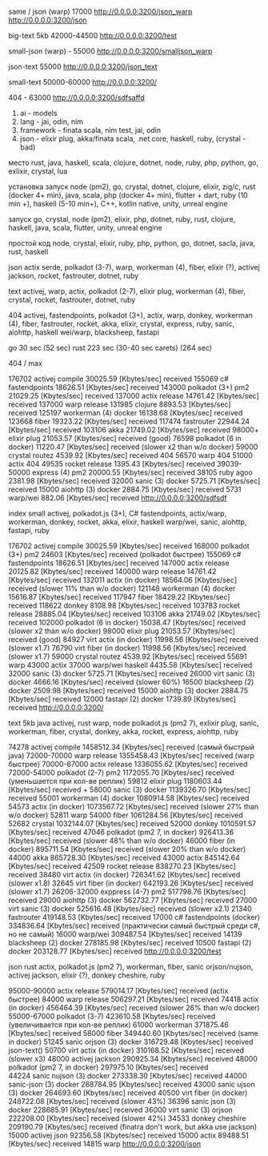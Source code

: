 




same / json (warp) 17000
http://0.0.0.0:3200/json_warp
http://0.0.0.0:3200/json

big-text 5kb 42000-44500
http://0.0.0.0:3200/test


small-json (warp) - 55000
http://0.0.0.0:3200/smalljson_warp

json-text 55000
http://0.0.0.0:3200/json_text

small-text 50000-60000
http://0.0.0.0:3200/

404 - 63000
http://0.0.0.0:3200/sdfsaffd


1) ai - models
2) lang - jai, odin, nim
3) framework - finata scala, nim test, jai, odin
4) json - elixir plug, akka/finata scala, .net core, haskell, ruby, (crystal - bad)



место
rust, java, haskell, scala, clojure, dotnet, node, ruby, php, python, go, exlixir, crystal, lua

установка запуск
node (pm2), go, crystal, dotnet, clojure, elixir, zig/c, rust (docker 4+ min), java, scala, php (docker 4+ min), flutter + dart, ruby (10 min +), haskell (5-10 min+), C++, kotlin native, unity, unreal engine

запуск
go, crystal, node (pm2), elixir, php, dotnet, ruby, rust, clojure, haskell, java, scala, flutter, unity, unreal engine

простой код
node, crystal, elixir, ruby, php, python, go, dotnet, sacla, java, rust, haskell

json
actix serde, polkadot (3-7), warp, workerman (4), fiber, elixir (?), activej jackson, rocket, fastrouter, dotnet, ruby

text
activej, warp, actix, polkadot (2-7), elixir plug, workerman (4), fiber, crystal, rocket, fastrouter, dotnet, ruby

404
activej, fastendpoints, polkadot (3+), actix, warp, donkey, workerman (4), fiber, fastrouter, rocket, akka, elixir, crystal, express, ruby, sanic, aiohttp, haskell wei/warp, blacksheep, fastapi

go   30 sec (52 sec)
rust 223 sec (30-40 sec carets) (264 sec)

404 / max

176702 activej compile       30025.59 [Kbytes/sec] received
155069 c# fastendpoints      18626.51 [Kbytes/sec] received
143000 polkadot (3+) pm2     21029.25 [Kbytes/sec] received
137000 actix release         14761.42 [Kbytes/sec] received
137000 warp release
131985 clojure               8893.53 [Kbytes/sec] received
125197 workerman (4) docker  16138.68 [Kbytes/sec] received
123668 fiber                 19323.22 [Kbytes/sec] received
117474 fastrouter            22944.24 [Kbytes/sec] received
103106 akka                  21749.02 [Kbytes/sec] received
98000+ elixir plug              21053.57 [Kbytes/sec] received (good)
76598 polkadot (6 in docker)    11220.47 [Kbytes/sec] received (slower x2 than w/o docker)
59000 crystal routez         4539.92 [Kbytes/sec] received
404 56570 warp
404 51000 actix
404 49535 rocket release     1395.43 [Kbytes/sec] received
39039-50000 express (4) pm2  20000.55 [Kbytes/sec] received
38105 ruby agoo              2381.98 [Kbytes/sec] received
32000 sanic (3) docker       5725.71 [Kbytes/sec] received
15000 aiohttp (3) docker     2884.75 [Kbytes/sec] received
5731 warp/wei                882.06 [Kbytes/sec] received
http://0.0.0.0:3200/sdfsdf

index small
activej, polkadot.js (3+), C# fastendpoints, actix/warp, workerman, donkey, rocket, akka, elixir, haskell warp/wei, sanic, aiohttp, fastapi, ruby

176702 activej compile          30025.59 [Kbytes/sec] received
168000 polkadot (3+) pm2        24603    [Kbytes/sec] received (polkadot быстрее)
155069 c# fastendpoints         18626.51 [Kbytes/sec] received
147000 actix release            20125.82 [Kbytes/sec] received
140000 warp release             14761.42 [Kbytes/sec] received
132011 actix (in docker)        18564.06 [Kbytes/sec] received (slower 11% than w/o docker)
121148 workerman (4) docker     15616.87 [Kbytes/sec] received
117947 fiber                    18429.22 [Kbytes/sec] received
118622 donkey                   8108.98 [Kbytes/sec] received
103783 rocket release           28885.04 [Kbytes/sec] received
103106 akka                     21749.02 [Kbytes/sec] received
102000 polkadot (6 in docker)   15038.47 [Kbytes/sec] received (slower x2 than w/o docker)
98000 elixir plug               21053.57 [Kbytes/sec] received (good)
84927 virt actix (in docker)    11998.56 [Kbytes/sec] received (slower x1.7)
76790 virt fiber (in docker)    11998.56 [Kbytes/sec] received (slower x1.7)
59000 crystal routez            4539.92 [Kbytes/sec] received
55691 warp
43000 actix
37000 warp/wei haskell          4435.58 [Kbytes/sec] received
32000 sanic (3) docker          5725.71 [Kbytes/sec] received
26000 virt sanic (3) docker     4666.16 [Kbytes/sec] received (slower 60%)
16500 blacksheep (2) docker     2509.98 [Kbytes/sec] received
15000 aiohttp (3) docker        2884.75 [Kbytes/sec] received
12000 fastapi (2) docker        1739.89 [Kbytes/sec] received
http://0.0.0.0:3200/     


text 5kb
java activej, rust warp, node polkadot.js (pm2 7), exlixir plug, sanic, workerman, fiber, crystal, donkey, akka, rocket, express, aiohttp, ruby

74278 activej compile           1458512.34 [Kbytes/sec] received (самый быстрый java)
72000-70000 warp release        1355458.43 [Kbytes/sec] received (warp быстрее)
70000-67000 actix release       1336055.62 [Kbytes/sec] received
72000-54000 polkadot (2-7) pm2  1172055.70 [Kbytes/sec] received (уменьшается при кол-ве реплик)
59812 elixir plug               1180603.44 [Kbytes/sec] received +
58000 sanic (3) docker          1139326.70 [Kbytes/sec] received
55001 workerman (4) docker      1080914.58 [Kbytes/sec] received
54573 actix (in docker)         1073567.72 [Kbytes/sec] received (slower 27% than w/o docker)
52811 warp
54000 fiber                     1061284.56 [Kbytes/sec] received
52682 crystal                   1032144.07 [Kbytes/sec] received
52000 donkey                        1010591.57 [Kbytes/sec] received
47046 polkadot (pm2 7, in docker)   926413.36 [Kbytes/sec] received (slower 48% than w/o docker)
46000 fiber (in docker)             895711.54 [Kbytes/sec] received (slower 20% than w/o docker)
44000 akka                          865728.30 [Kbytes/sec] received
43000 actix                     845142.64 [Kbytes/sec] received
42509 rocket release            838270.23 [Kbytes/sec] received
38480 virt actix (in docker)    726341.62 [Kbytes/sec] received (slower x1.8)
32645 virt fiber (in docker)    642193.26 [Kbytes/sec] received (slower x1.7)
26206-32000 exppress (4-7) pm2  517798.76 [Kbytes/sec] received
29000 aiohttp (3) docker        562732.77 [Kbytes/sec] received
27000 virt sanic (3) docker     525616.48 [Kbytes/sec] received (slower x2.1)
21340 fastrouter                419148.53 [Kbytes/sec] received
17000 c# fastendpoints (docker) 334836.64 [Kbytes/sec] received (практически самый быстрый среди c#, но не самый)
16000 warp/wei                  309487.54 [Kbytes/sec] received
14139 blacksheep (2) docker     278185.98 [Kbytes/sec] received
10500 fastapi (2) docker        203128.77 [Kbytes/sec] received
http://0.0.0.0:3200/test

json
rust actix, polkadot.js (pm2 7), workerman, fiber, sanic orjson/nujson, activej jackson, elixir (?), donkey cheshire, ruby

95000-90000 actix release     579014.17 [Kbytes/sec] received (actix быстрее)
84000 warp release            506297.21 [Kbytes/sec] received
74418 actix (in docker)       456464.39 [Kbytes/sec] received (slower 26% than w/o docker)
55000-67000 polkadot (3-7)    423610.58 [Kbytes/sec] received (увеличивается при кол-ве реплик)
61000 workerman               371875.46 [Kbytes/sec] received 
58000 fiber                   349440.60 [Kbytes/sec] received (same in docker)
51245 sanic orjson (3) docker 316729.48 [Kbytes/sec] received json-text()
50700 virt actix (in docker)  310168.52 [Kbytes/sec] received (slower x3)
48000 activej jackson         290925.34 [Kbytes/sec] received
48000 polkadot (pm2 7, in docker)   297975.10 [Kbytes/sec] received          
44224 sanic nujson (3) docker       273338.30 [Kbytes/sec] received
44000 sanic-json (3) docker         268784.95 [Kbytes/sec] received
43000 sanic ujson (3) docker  264693.60 [Kbytes/sec] received
40500 virt fiber (in docker)   248722.08 [Kbytes/sec] received (slower 43%)
36396 sanic json (3) docker   228685.91 [Kbytes/sec] received
36000 virt sanic (3) orjson   222208.00 [Kbytes/sec] received (slower 42%)
34533 donkey cheshire         209190.79 [Kbytes/sec] received
(finatra don't work, but akka use jackson)
15000 activej json            92356.58 [Kbytes/sec] received
15000 actix                   89488.51 [Kbytes/sec] received
14815 warp
http://0.0.0.0:3200/json